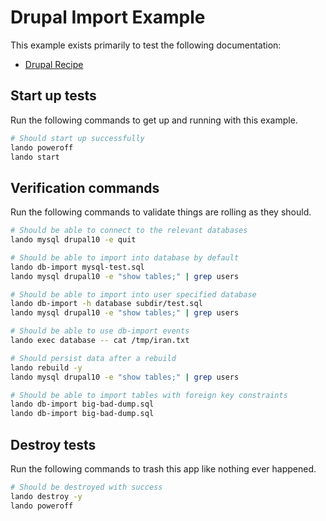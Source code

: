# Drupal Import Example

This example exists primarily to test the following documentation:

* [Drupal Recipe](https://docs.lando.dev/drupal/tooling.html#importing-your-database)

## Start up tests

Run the following commands to get up and running with this example.

```bash
# Should start up successfully
lando poweroff
lando start
```

## Verification commands

Run the following commands to validate things are rolling as they should.

```bash
# Should be able to connect to the relevant databases
lando mysql drupal10 -e quit

# Should be able to import into database by default
lando db-import mysql-test.sql
lando mysql drupal10 -e "show tables;" | grep users

# Should be able to import into user specified database
lando db-import -h database subdir/test.sql
lando mysql drupal10 -e "show tables;" | grep users

# Should be able to use db-import events
lando exec database -- cat /tmp/iran.txt

# Should persist data after a rebuild
lando rebuild -y
lando mysql drupal10 -e "show tables;" | grep users

# Should be able to import tables with foreign key constraints
lando db-import big-bad-dump.sql
lando db-import big-bad-dump.sql
```

## Destroy tests

Run the following commands to trash this app like nothing ever happened.

```bash
# Should be destroyed with success
lando destroy -y
lando poweroff
```
